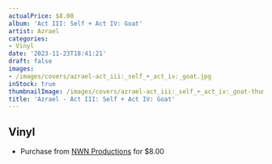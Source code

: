 ```yaml
---
actualPrice: $8.00
album: 'Act III: Self + Act IV: Goat'
artist: Azrael
categories:
- Vinyl
date: '2023-11-23T18:41:21'
draft: false
images:
- /images/covers/azrael-act_iii:_self_+_act_iv:_goat.jpg
inStock: true
thumbnailImage: /images/covers/azrael-act_iii:_self_+_act_iv:_goat-thumb.jpg
title: 'Azrael - Act III: Self + Act IV: Goat'
---
```


## Vinyl
* Purchase from [NWN Productions](http://shop.nwnprod.com/index.php?route=product/product&path=75&product_id=40904&sort=pd.name&order=ASC) for $8.00
